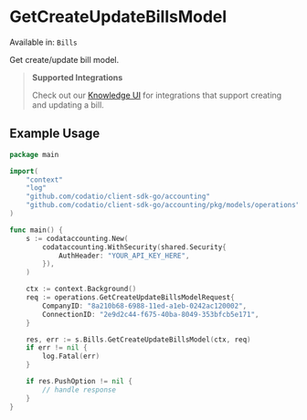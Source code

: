 # GetCreateUpdateBillsModel
Available in: `Bills`

Get create/update bill model.

 > **Supported Integrations**
> 
> Check out our [Knowledge UI](https://knowledge.codat.io/supported-features/accounting?view=tab-by-data-type&dataType=bills) for integrations that support creating and updating a bill.

## Example Usage
```go
package main

import(
	"context"
	"log"
	"github.com/codatio/client-sdk-go/accounting"
	"github.com/codatio/client-sdk-go/accounting/pkg/models/operations"
)

func main() {
    s := codataccounting.New(
        codataccounting.WithSecurity(shared.Security{
            AuthHeader: "YOUR_API_KEY_HERE",
        }),
    )

    ctx := context.Background()    
    req := operations.GetCreateUpdateBillsModelRequest{
        CompanyID: "8a210b68-6988-11ed-a1eb-0242ac120002",
        ConnectionID: "2e9d2c44-f675-40ba-8049-353bfcb5e171",
    }

    res, err := s.Bills.GetCreateUpdateBillsModel(ctx, req)
    if err != nil {
        log.Fatal(err)
    }

    if res.PushOption != nil {
        // handle response
    }
}
```